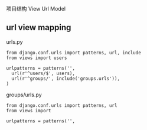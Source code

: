 项目结构 
  View
  Url
  Model


## url view mapping
urls.py
```
from django.conf.urls import patterns, url, include
from views import users

urlpatterns = patterns('',
  url(r'^users/$', users),
  url(r'^groups/', include('groups.urls')),
)
```
groups/urls.py
```
from django.conf.urls import patterns, url
from views import 

urlpatterns = patterns('',
```
